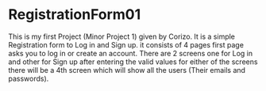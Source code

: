 # RegistrationForm01

This is my first Project (Minor Project 1) given by Corizo.
It is a simple Registration form to Log in and Sign up.
it consists of 4 pages first page asks you to log in or create an account.
There are 2 screens one for Log in and other for Sign up after entering the valid values for either of the screens there will be a 4th screen which will show all the users (Their emails and passwords).
